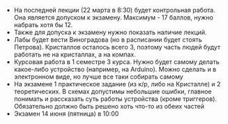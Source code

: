 - На последней лекции (22 марта в 8:30) будет контрольная работа. Она является допуском к экзамену. Максимум - 17 баллов, нужно набрать хотя бы 12.
- Также для допуска к экзамену нужно показать наличие лекций.  
- Лабы будет вести Виноградова (но в расписании будет стоять Петрова). Кристаллов осталось всего 3, поэтому часть людей будут работать не на кристаллах, а на компах.  
- Курсовая работа в 1 семестре 3 курса. Нужно будет самому делать какое-либо устройство (например, на Arduino). Можно сделать и в электронном виде, но лучше все таки собирать самому
- На экзамене 1 практическое задание (из к/р, либо на Кристалле) и 2 теоретических. В схемах допустимы небольшие ошибки, главное понимать и рассказать суть работы устройства (кроме триггеров). Обязательно должно быть решено хоть что-то из обеих частей
- Экзамен 14 июня (пятница) в 10:00